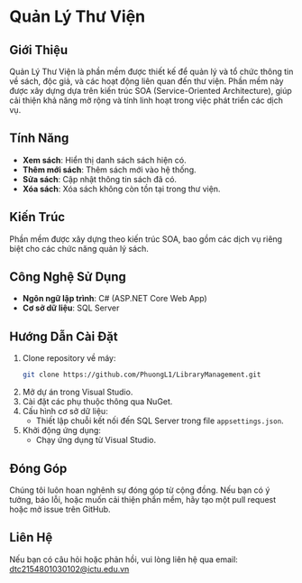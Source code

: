 # Quản Lý Thư Viện

## Giới Thiệu
Quản Lý Thư Viện là phần mềm được thiết kế để quản lý và tổ chức thông tin về sách, độc giả, và các hoạt động liên quan đến thư viện. Phần mềm này được xây dựng dựa trên kiến trúc SOA (Service-Oriented Architecture), giúp cải thiện khả năng mở rộng và tính linh hoạt trong việc phát triển các dịch vụ.

## Tính Năng
- **Xem sách**: Hiển thị danh sách sách hiện có.
- **Thêm mới sách**: Thêm sách mới vào hệ thống.
- **Sửa sách**: Cập nhật thông tin sách đã có.
- **Xóa sách**: Xóa sách không còn tồn tại trong thư viện.

## Kiến Trúc
Phần mềm được xây dựng theo kiến trúc SOA, bao gồm các dịch vụ riêng biệt cho các chức năng quản lý sách.

## Công Nghệ Sử Dụng
- **Ngôn ngữ lập trình**: C# (ASP.NET Core Web App)
- **Cơ sở dữ liệu**: SQL Server

## Hướng Dẫn Cài Đặt
1. Clone repository về máy:
   ```bash
   git clone https://github.com/PhuongL1/LibraryManagement.git
   ```
2. Mở dự án trong Visual Studio.
3. Cài đặt các phụ thuộc thông qua NuGet.
4. Cấu hình cơ sở dữ liệu:
   - Thiết lập chuỗi kết nối đến SQL Server trong file `appsettings.json`.
5. Khởi động ứng dụng:
   - Chạy ứng dụng từ Visual Studio.

## Đóng Góp
Chúng tôi luôn hoan nghênh sự đóng góp từ cộng đồng. Nếu bạn có ý tưởng, báo lỗi, hoặc muốn cải thiện phần mềm, hãy tạo một pull request hoặc mở issue trên GitHub.

## Liên Hệ
Nếu bạn có câu hỏi hoặc phản hồi, vui lòng liên hệ qua email: dtc2154801030102@ictu.edu.vn


